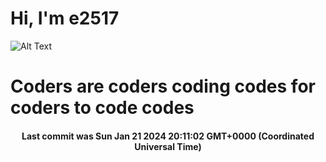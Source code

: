 # Hi, I'm e2517

![Alt Text](https://github.com/E2517/e2517/blob/master/images/background.gif)

# Coders are coders coding codes for coders to code codes

<h4 align="center">Last commit was Sun Jan 21 2024 20:11:02 GMT+0000 (Coordinated Universal Time)</h4>
